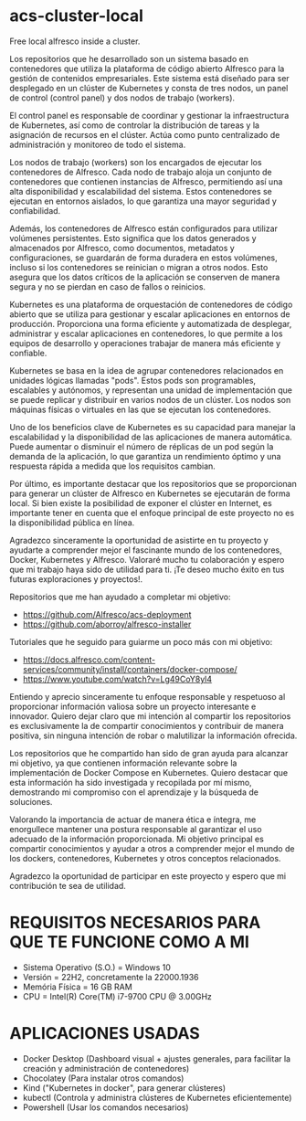 # acs-cluster-local
Free local alfresco inside a cluster.

Los repositorios que he desarrollado son un sistema basado en contenedores que utiliza la plataforma de código abierto Alfresco para la gestión de contenidos empresariales. Este sistema está diseñado para ser desplegado en un clúster de Kubernetes y consta de tres nodos, un panel de control (control panel) y dos nodos de trabajo (workers).

El control panel es responsable de coordinar y gestionar la infraestructura de Kubernetes, así como de controlar la distribución de tareas y la asignación de recursos en el clúster. Actúa como punto centralizado de administración y monitoreo de todo el sistema.

Los nodos de trabajo (workers) son los encargados de ejecutar los contenedores de Alfresco. Cada nodo de trabajo aloja un conjunto de contenedores que contienen instancias de Alfresco, permitiendo así una alta disponibilidad y escalabilidad del sistema. Estos contenedores se ejecutan en entornos aislados, lo que garantiza una mayor seguridad y confiabilidad.

Además, los contenedores de Alfresco están configurados para utilizar volúmenes persistentes. Esto significa que los datos generados y almacenados por Alfresco, como documentos, metadatos y configuraciones, se guardarán de forma duradera en estos volúmenes, incluso si los contenedores se reinician o migran a otros nodos. Esto asegura que los datos críticos de la aplicación se conserven de manera segura y no se pierdan en caso de fallos o reinicios.

Kubernetes es una plataforma de orquestación de contenedores de código abierto que se utiliza para gestionar y escalar aplicaciones en entornos de producción. Proporciona una forma eficiente y automatizada de desplegar, administrar y escalar aplicaciones en contenedores, lo que permite a los equipos de desarrollo y operaciones trabajar de manera más eficiente y confiable.

Kubernetes se basa en la idea de agrupar contenedores relacionados en unidades lógicas llamadas "pods". Estos pods son programables, escalables y autónomos, y representan una unidad de implementación que se puede replicar y distribuir en varios nodos de un clúster. Los nodos son máquinas físicas o virtuales en las que se ejecutan los contenedores.

Uno de los beneficios clave de Kubernetes es su capacidad para manejar la escalabilidad y la disponibilidad de las aplicaciones de manera automática. Puede aumentar o disminuir el número de réplicas de un pod según la demanda de la aplicación, lo que garantiza un rendimiento óptimo y una respuesta rápida a medida que los requisitos cambian.

Por último, es importante destacar que los repositorios que se proporcionan para generar un clúster de Alfresco en Kubernetes se ejecutarán de forma local. Si bien existe la posibilidad de exponer el clúster en Internet, es importante tener en cuenta que el enfoque principal de este proyecto no es la disponibilidad pública en línea.

Agradezco sinceramente la oportunidad de asistirte en tu proyecto y ayudarte a comprender mejor el fascinante mundo de los contenedores, Docker, Kubernetes y Alfresco. Valoraré mucho tu colaboración y espero que mi trabajo haya sido de utilidad para ti. ¡Te deseo mucho éxito en tus futuras exploraciones y proyectos!.

Repositorios que me han ayudado a completar mi objetivo:
- https://github.com/Alfresco/acs-deployment
- https://github.com/aborroy/alfresco-installer

Tutoriales que he seguido para guiarme un poco más con mi objetivo:
- https://docs.alfresco.com/content-services/community/install/containers/docker-compose/
- https://www.youtube.com/watch?v=Lg49CoY8yl4

Entiendo y aprecio sinceramente tu enfoque responsable y respetuoso al proporcionar información valiosa sobre un proyecto interesante e innovador. Quiero dejar claro que mi intención al compartir los repositorios es exclusivamente la de compartir conocimientos y contribuir de manera positiva, sin ninguna intención de robar o malutilizar la información ofrecida.

Los repositorios que he compartido han sido de gran ayuda para alcanzar mi objetivo, ya que contienen información relevante sobre la implementación de Docker Compose en Kubernetes. Quiero destacar que esta información ha sido investigada y recopilada por mí mismo, demostrando mi compromiso con el aprendizaje y la búsqueda de soluciones.

Valorando la importancia de actuar de manera ética e íntegra, me enorgullece mantener una postura responsable al garantizar el uso adecuado de la información proporcionada. Mi objetivo principal es compartir conocimientos y ayudar a otros a comprender mejor el mundo de los dockers, contenedores, Kubernetes y otros conceptos relacionados.

Agradezco la oportunidad de participar en este proyecto y espero que mi contribución te sea de utilidad.

# REQUISITOS NECESARIOS PARA QUE TE FUNCIONE COMO A MI

- Sistema Operativo (S.O.) = Windows 10 
- Versión = 22H2, concretamente la 22000.1936 
- Memória Física = 16 GB RAM
- CPU = Intel(R) Core(TM) i7-9700 CPU @ 3.00GHz 

# APLICACIONES USADAS

- Docker Desktop (Dashboard visual + ajustes generales, para facilitar la creación y administración de contenedores)
- Chocolatey (Para instalar otros comandos)
- Kind ("Kubernetes in docker", para generar clústeres)
- kubectl (Controla y administra clústeres de Kubernetes eficientemente)
- Powershell (Usar los comandos necesarios)
